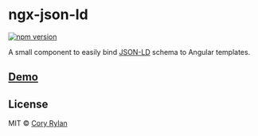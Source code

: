 # ngx-json-ld

[![npm version](https://badge.fury.io/js/ngx-json-ld.svg)](https://badge.fury.io/js/ngx-json-ld)

A small component to easily bind [JSON-LD](https://developers.google.com/search/docs/guides/intro-structured-data) schema to Angular templates.

## [Demo]()

## License

MIT © [Cory Rylan](https://coryrylan.com)
